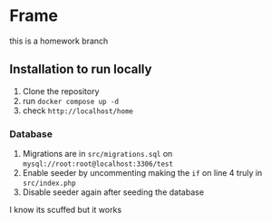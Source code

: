# Frame

this is a homework branch

## Installation to run locally

1. Clone the repository
2. run `docker compose up -d`
3. check `http://localhost/home`

### Database

1. Migrations are in `src/migrations.sql` on `mysql://root:root@localhost:3306/test`
2. Enable seeder by uncommenting making the `if` on line 4 truly in `src/index.php`
3. Disable seeder again after seeding the database

I know its scuffed but it works